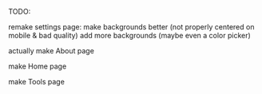 TODO:

remake settings page:
make backgrounds better (not properly centered on mobile & bad quality)
add more backgrounds (maybe even a color picker)

actually make About page

make Home page

make Tools page
